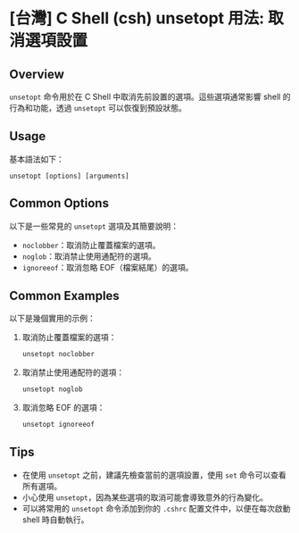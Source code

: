 # [台灣] C Shell (csh) unsetopt 用法: 取消選項設置

## Overview
`unsetopt` 命令用於在 C Shell 中取消先前設置的選項。這些選項通常影響 shell 的行為和功能，透過 `unsetopt` 可以恢復到預設狀態。

## Usage
基本語法如下：
```
unsetopt [options] [arguments]
```

## Common Options
以下是一些常見的 `unsetopt` 選項及其簡要說明：
- `noclobber`：取消防止覆蓋檔案的選項。
- `noglob`：取消禁止使用通配符的選項。
- `ignoreeof`：取消忽略 EOF（檔案結尾）的選項。

## Common Examples
以下是幾個實用的示例：

1. 取消防止覆蓋檔案的選項：
   ```csh
   unsetopt noclobber
   ```

2. 取消禁止使用通配符的選項：
   ```csh
   unsetopt noglob
   ```

3. 取消忽略 EOF 的選項：
   ```csh
   unsetopt ignoreeof
   ```

## Tips
- 在使用 `unsetopt` 之前，建議先檢查當前的選項設置，使用 `set` 命令可以查看所有選項。
- 小心使用 `unsetopt`，因為某些選項的取消可能會導致意外的行為變化。
- 可以將常用的 `unsetopt` 命令添加到你的 `.cshrc` 配置文件中，以便在每次啟動 shell 時自動執行。